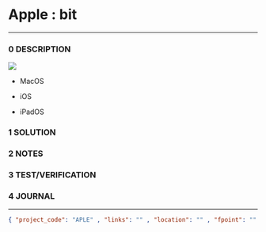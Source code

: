 # Apple : bit

--------------------------------

### 0 DESCRIPTION

![](https://www.apple.com/v/macbook-air-13-and-15-m2/b/images/overview/keyboard/magic_keyboard__cxbwo8i3w0wi_large_2x.jpg)

- MacOS

- iOS

- iPadOS

### 1 SOLUTION

### 2 NOTES

### 3 TEST/VERIFICATION

### 4 JOURNAL

--------------------------------

```json
{ "project_code": "APLE" , "links": "" , "location": "" , "fpoint": "" }
```
